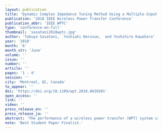 ```yaml
---
layout: publication
title: 'Dynamic Complex Impedance Tuning Method Using a Multiple-Input DC/DC Converter for Wireless Power Transfer'
publication: '2018 IEEE Wireless Power Transfer Conference'
publication_abbr: 'IEEE WPTC'
type: 'conference-en-full'
thumbnail: 'sasatani2018wptc.jpg'
author: 'Takuya Sasatani,  Yoshiaki Narusue,  and Yoshihiro Kawahara'
year: '2018'
month: '6'
month_str: 'June'
volume: ''
issue: ''
number: ''
article: ''
pages: '1 - 4'
session: ''
city: 'Montreal, QC, Canada'
to_appear: ''
doi: 'https://doi.org/10.1109/wpt.2018.8639301'
open_access: ''
link: ''
video: ''
press_release_en: ''
press_release_ja: ''
abstract: 'The performance of a wireless power transfer (WPT) system is highly dependent on the complex impedance of the receiver (RX). Therefore, dynamic complex impedance tuning methods are critical pieces for gaining sufficient control over WPT systems. However, prior methods cannot achieve the following three requirements simultaneously: high-frequency (i.e. MHz, GHz) operation, continuous complex impedance tuning, and few additional components. To overcome these challenges, we present a dynamic complex impedance tuning method based on multiple-input DC/DC converters andLC filters. The active operations used in our method are closed in the low-frequency (i.e. after-rectification) region of the circuit; it has the promise of achieving the three above-mentioned requirements. The proposed method was evaluated through theoretical analysis and SPICE simulations assuming a 6.78 MHz near-field WPT system. It was shown that the complex impedance can be tuned in a wide range in the complex plane; by using our method, the fluctuation of power factor can be suppressed to 1%, whereas prior methods show 12%.'
note: 'Best Student Paper Finalist.'
---
```

